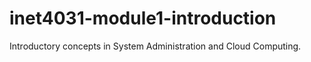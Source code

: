 # inet4031-module1-introduction
Introductory concepts in System Administration and Cloud Computing.
